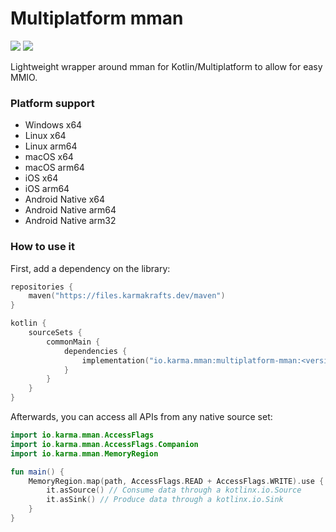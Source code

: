 # Multiplatform mman
[![](https://git.karmakrafts.dev/kk/multiplatform-mman/badges/master/pipeline.svg)](https://git.karmakrafts.dev/kk/multiplatform-mman/-/pipelines)
[![](https://img.shields.io/maven-metadata/v?metadataUrl=https%3A%2F%2Ffiles.karmakrafts.dev%2Fmaven%2Fio%2Fkarma%2Fmman%2Fmultiplatform-mman%2Fmaven-metadata.xml)](https://git.karmakrafts.dev/kk/multiplatform-mman/-/packages)

Lightweight wrapper around mman for Kotlin/Multiplatform to allow for easy MMIO.

### Platform support

* Windows x64
* Linux x64
* Linux arm64
* macOS x64
* macOS arm64
* iOS x64
* iOS arm64
* Android Native x64
* Android Native arm64
* Android Native arm32

### How to use it

First, add a dependency on the library:

```kotlin
repositories {
    maven("https://files.karmakrafts.dev/maven")
}

kotlin {
    sourceSets {
        commonMain {
            dependencies {
                implementation("io.karma.mman:multiplatform-mman:<version>")
            }
        }
    }
}
```

Afterwards, you can access all APIs from any native source set:

```kotlin
import io.karma.mman.AccessFlags
import io.karma.mman.AccessFlags.Companion
import io.karma.mman.MemoryRegion

fun main() {
    MemoryRegion.map(path, AccessFlags.READ + AccessFlags.WRITE).use {
        it.asSource() // Consume data through a kotlinx.io.Source
        it.asSink() // Produce data through a kotlinx.io.Sink
    }
}
```